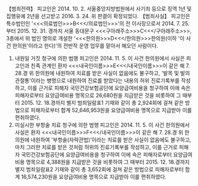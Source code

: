 【범죄전력】
피고인은 2014. 10. 2. 서울중앙지방법원에서 사기죄 등으로 징역 1년 및 집행유예 2년을 선고받고 2016. 3. 24. 위 판결이 확정되었다.
【범죄사실】
피고인은 특수법인인 '<<<의료법인>>>B<<</의료법인>>>'의 전 이사장으로서 2014. 7. 25.부터 2015. 12. 31. 경까지 서울 동대문구 <<<구아래주소>>>C<<</구아래주소>>>, 3층에서 위 법인 명의로 개설한 '<<<한의원>>>D<<</한의원>>>한의원(이하 '이 사건 한의원'이라고 한다)'의 전반적 운영 업무를 맡아서 해오던 사람이다.
1. 내원일 거짓 청구에 의한 범행
피고인은 2014. 11. 5. 이 사건 한의원에서 사실은 피고인과 친족 관계인 환자 <<<내국인이름>>>E<<</내국인이름>>>이 같은 해 7. 28.경 위 한의원에 내원하여 치료를 받은 사실이 없음에도 불구하고, '발목 및 발의 관절통'이라는 병명으로 내원하여 진료를 받았다는 내용의 허위 진료기록부를 작성하고, 이를 근거로 피해자 국민건강보험공단에 요양급여비용을 청구하여 이에 속은 피해자로부터 요양급여비용 명목으로 26,680원을 지급받은 것을 비롯하여 그 때부터 2015. 12. 18.경까지 별지 범죄일람표1 기재와 같이 총 2,924회에 걸쳐 같은 방법으로 피해자로부터 합계 52,646,953원을 요양급여비용 명목으로 지급받아 이를 편취하였다.
2. 미실시한 부항술 치료 청구에 의한 범행
피고인은 2014. 11. 5. 이 사건 한의원에서 사실은 환자 <<<내국인이름>>>F<<</내국인이름>>>이 같은 해 7. 28.경 위 한의원에 내원하여 '부항술(자락관법)'이라는 치료를 받은 사실이 없음에도 불구하고, 마치 그러한 치료를 받은 것처럼 허위의 진료기록부를 작성하고, 이를 근거로 피해자 국민건강보험공단에 요양급여비용을 청구하여 이에 속은 피해자로부터 요양급여비용 명목으로 4,388원을 지급받은 것을 비롯하여 그 때부터 2015. 12. 18.경까지 별지 범죄일람표2 기재와 같이 총 3,652회에 걸쳐 같은 방법으로 피해자로부터 합계 16,574,230원을 요양급여비용 명목으로 지급받아 이를 편취하였다.
